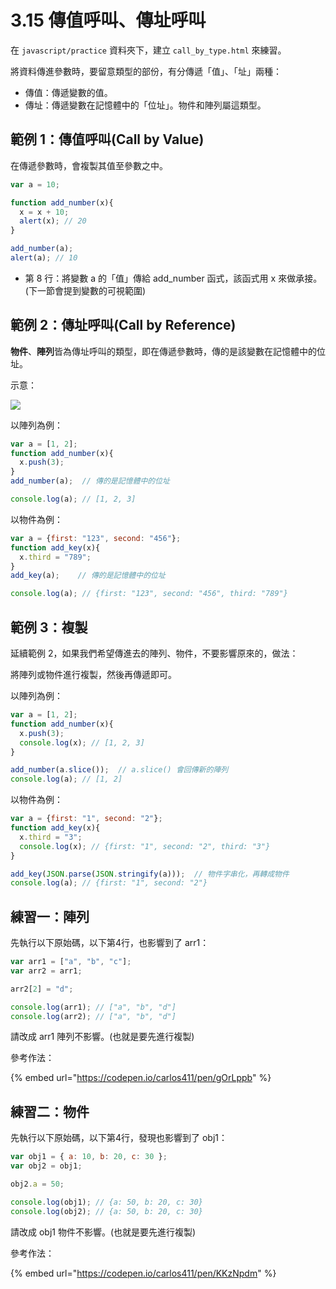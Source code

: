 # 3.15 傳值呼叫、傳址呼叫

在 `javascript/practice` 資料夾下，建立 `call_by_type.html` 來練習。



將資料傳進參數時，要留意類型的部份，有分傳遞「值」、「址」兩種：

* 傳值：傳遞變數的值。
* 傳址：傳遞變數在記憶體中的「位址」。物件和陣列屬這類型。

## 範例 1：傳值呼叫(Call by Value)

在傳遞參數時，會複製其值至參數之中。

```javascript
var a = 10;

function add_number(x){
  x = x + 10;
  alert(x); // 20
}

add_number(a);
alert(a); // 10
```

* 第 8 行：將變數 a 的「值」傳給 add\_number 函式，該函式用 x 來做承接。(下一節會提到變數的可視範圍)



## 範例 2：傳址呼叫(Call by Reference)

**物件**、**陣列**皆為傳址呼叫的類型，即在傳遞參數時，傳的是該變數在記憶體中的位址。

示意：

![](../.gitbook/assets/call\_by\_type\_and\_value.png)



以陣列為例：

```javascript
var a = [1, 2];
function add_number(x){
  x.push(3);
}
add_number(a);  // 傳的是記憶體中的位址

console.log(a); // [1, 2, 3]
```



以物件為例：

```javascript
var a = {first: "123", second: "456"};
function add_key(x){
  x.third = "789";
}
add_key(a);    // 傳的是記憶體中的位址

console.log(a); // {first: "123", second: "456", third: "789"}
```



## 範例 3：複製

延續範例 2，如果我們希望傳進去的陣列、物件，不要影響原來的，做法：

將陣列或物件進行複製，然後再傳遞即可。



以陣列為例：

```javascript
var a = [1, 2];
function add_number(x){
  x.push(3);
  console.log(x); // [1, 2, 3]
}

add_number(a.slice());  // a.slice() 會回傳新的陣列
console.log(a); // [1, 2]
```



以物件為例：

```javascript
var a = {first: "1", second: "2"};
function add_key(x){
  x.third = "3";
  console.log(x); // {first: "1", second: "2", third: "3"}
}

add_key(JSON.parse(JSON.stringify(a)));  // 物件字串化，再轉成物件
console.log(a); // {first: "1", second: "2"}
```





## 練習一：陣列

先執行以下原始碼，以下第4行，也影響到了 arr1：

```javascript
var arr1 = ["a", "b", "c"];
var arr2 = arr1;

arr2[2] = "d";

console.log(arr1); // ["a", "b", "d"]
console.log(arr2); // ["a", "b", "d"]
```

請改成 arr1 陣列不影響。(也就是要先進行複製)



參考作法：

{% embed url="https://codepen.io/carlos411/pen/gOrLppb" %}





## 練習二：物件

先執行以下原始碼，以下第4行，發現也影響到了 obj1：

```javascript
var obj1 = { a: 10, b: 20, c: 30 };
var obj2 = obj1;

obj2.a = 50;

console.log(obj1); // {a: 50, b: 20, c: 30}
console.log(obj2); // {a: 50, b: 20, c: 30}
```

請改成 obj1 物件不影響。(也就是要先進行複製)



參考作法：

{% embed url="https://codepen.io/carlos411/pen/KKzNpdm" %}



